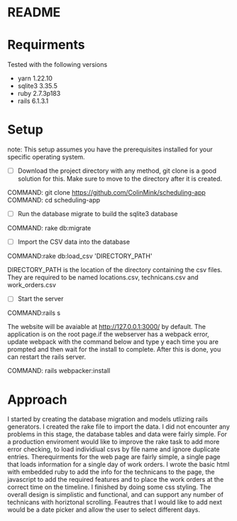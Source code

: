 # README

# Requirments

Tested with the following versions

* yarn 1.22.10
* sqlite3 3.35.5
* ruby 2.7.3p183
* rails 6.1.3.1

# Setup

note: This setup assumes you have the prerequisites installed for your specific operating system.

- [ ] Download the project directory with any method, git clone is a good solution for this. Make sure to move to the directory after it is created.

COMMAND: git clone https://github.com/ColinMink/scheduling-app
COMMAND: cd scheduling-app
- [ ] Run the database migrate to build the sqlite3 database

COMMAND: rake db:migrate

- [ ] Import the CSV data into the database

COMMAND:rake db:load_csv 'DIRECTORY_PATH'

DIRECTORY_PATH is the location of the directory containing the csv files. They are required to be named locations.csv, technicans.csv and work_orders.csv

- [ ] Start the server

COMMAND:rails s

The website will be avaiable at http://127.0.0.1:3000/ by default. The application is on the root page.if the webserver has a webpack error, update webpack with the command below and type y each time you are prompted and then wait for the install to complete. After this is done, you can restart the rails server.

COMMAND: rails webpacker:install

# Approach

I started by creating the database migration and models utlizing rails generators.
I created the rake file to import the data. I did not encounter any problems in this stage, the database tables and data were fairly simple. For a production enviroment would like to improve the rake task to add more error checking, to load individiual csvs by file name and ignore duplicate entries. Therequirments for the web page are fairly simple, a single page that loads information for a single day of work orders. I wrote the basic html with embedded ruby to add the info for the technicans to the page, the javascript to add the required features and to place the work orders at the correct time on the timeline. I finished by doing some css styling. The overall design is simplistic and functional, and can support any number of technicans with horiztonal scrolling. Feautres that I would like to add next would be a date picker and allow the user to select different days.


